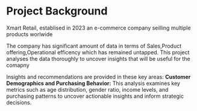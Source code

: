 # Project Background

Xmart Retail, establised in 2023 an e-commerce company seilling multiple products worlwide

The company has significant amount of data in terms of Sales,Product offering,Operational efficency which has remained untapped.
This project analyses the data thoroughly to uncover insights that will be useful for the comapny

Insights and recommendations are provided in these key areas:
**Customer Demographics and Purchasing Behavior:** This analysis examines key metrics such as age distribution, gender ratio, income levels, and purchasing patterns to uncover actionable insights and inform strategic decisions.


